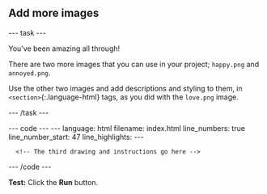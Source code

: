 <h2 class="c-project-heading--task">Add more images</h2>

--- task ---

You've been amazing all through!

There are two more images that you can use in your project; `happy.png` and `annoyed.png`.

Use the other two images and add descriptions and styling to them, in `<section>`{:.language-html} tags, as you did with the `love.png` image.

--- /task ---

<div class="c-project-code">
--- code ---
---
language: html
filename: index.html
line_numbers: true
line_number_start: 47
line_highlights:
---   
      <!-- The second drawing and instructions go here -->

        
        
      <!-- The third drawing and instructions go here -->

--- /code ---
</div>

**Test:** Click the **Run** button. 